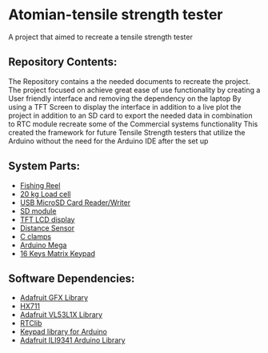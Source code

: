 # Atomian-tensile strength tester 
 A project that aimed to recreate a tensile strength tester
## Repository Contents:
The Repository contains a the needed documents to recreate the project.
The project focused on achieve great ease of use functionality by creating a User friendly interface and removing the dependency on the laptop
By using a TFT Screen to display the interface in addition to a live plot the project
in addition to an SD card to export the needed data in combination to RTC module recreate some of the Commercial systems functionality
This created the framework for future Tensile Strength testers that utilize the Arduino without the need for the Arduino IDE after the set up

## System Parts:
* [Fishing Reel](https://www.amazon.com/dp/B07HRM2SMN/ref=sspa_dk_detail_1?pd_rd_i=B07HRM2SMN&pd_rd_w=Z794D&pf_rd_p=0c758152-61cd-452f-97a6-17f070f654b8&pd_rd_wg=qhVo1&pf_rd_r=ET9T9YXN751AKYTTNJ10&pd_rd_r=4ab30905-da72-4d07-aa69-79e592e44452&s=sporting-goods&spLa=ZW5jcnlwdGVkUXVhbGlmaWVyPUExSzBTVE81TzZHQVE3JmVuY3J5cHRlZElkPUEwOTIwMTI2MUpVVTFCR1pMRTc0RiZlbmNyeXB0ZWRBZElkPUEwNjUyNzgwM1FEN0JKU1c2WENYRiZ3aWRnZXROYW1lPXNwX2RldGFpbCZhY3Rpb249Y2xpY2tSZWRpcmVjdCZkb05vdExvZ0NsaWNrPXRydWU&th=1)
* [20 kg Load cell ](https://www.amazon.com/Bolsen-Tech-Portable-Electronic-Weighing/dp/B07N5KTQ2L/ref=sr_1_7?keywords=weight%2Bsensor&qid=1647113985&sprefix=weight%2Bsens%2Caps%2C90&sr=8-7&th=1)
* [USB MicroSD Card Reader/Writer](https://www.adafruit.com/product/939)
* [SD module](https://www.amazon.com/dp/B07BJ2P6X6/ref=as_li_ss_tl?ie=UTF8&linkCode=sl1&tag=howto045-20&linkId=2c6600f31a1b90e35ade320af67c30e1&language=en_US)
* [TFT LCD display](https://www.adafruit.com/product/1480)
* [Distance Sensor](https://www.adafruit.com/product/3967)
* [C clamps](https://www.amazon.com/dp/B0991XPLGM?ref=ppx_yo2ov_dt_b_product_details&th=1)
* [Arduino Mega](https://www.amazon.com/dp/B01H4ZLZLQ?psc=1&ref=ppx_yo2ov_dt_b_product_details)
* [16 Keys Matrix Keypad](https://www.amazon.com/dp/B07B4DR5SH?psc=1&ref=ppx_yo2ov_dt_b_product_details)

## Software Dependencies:
* [Adafruit GFX Library](https://github.com/adafruit/Adafruit-GFX-Library)
* [HX711](https://github.com/bogde/HX711)
* [Adafruit VL53L1X Library](https://github.com/adafruit/Adafruit_VL53L1X)
* [RTClib](https://github.com/adafruit/RTClib)
* [Keypad library for Arduino](https://github.com/Chris--A/Keypad)
* [Adafruit ILI9341 Arduino Library](https://github.com/adafruit/Adafruit_ILI9341)
